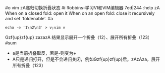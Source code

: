 #o
vim zA递归切换折叠状态
#i
Robbins-学习VI和VIM编辑器 7ed|244
:help zA
When on a closed fold: open it
When on an open fold: close it recursively and set 'foldenable'.
#a
```
echo -e '1\n2\n3' > v;vim v
```
Gzf{up}zf{up}
zazazA
结果显示展开一个折叠（12）、展开所有折叠（123）
#sum
- a是当前折叠取反，若是-则变为+
- A只是递归打开，但是不会递归关闭，例如Gzf{up}zf{up}后，zAzAza，展开所有折叠（123）
